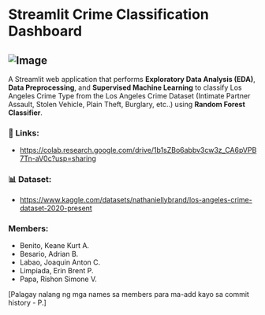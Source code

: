 # Streamlit Crime Classification Dashboard
![Image](Streamlit-Dashboard-ScreenShot.png)
---
A Streamlit web application that performs **Exploratory Data Analysis (EDA)**, **Data Preprocessing**, and **Supervised Machine Learning** to classify Los Angeles Crime Type from the Los Angeles Crime Dataset (Intimate Partner Assault, Stolen Vehicle, Plain Theft, Burglary, etc..) using **Random Forest Classifier**.
### 🔗 Links:
- https://colab.research.google.com/drive/1b1sZBo6abbv3cw3z_CA6pVPB7Tn-aV0c?usp=sharing

### 📊 Dataset:
- https://www.kaggle.com/datasets/nathaniellybrand/los-angeles-crime-dataset-2020-present

### Members:
- Benito, Keane Kurt A.
- Besario, Adrian B.
- Labao, Joaquin Anton C.
- Limpiada, Erin Brent P.
- Papa, Rishon Simone V.

[Palagay nalang ng mga names sa members para ma-add kayo sa commit history - P.]


